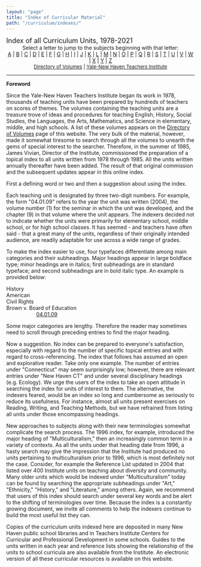 ```yaml
---
layout: "page"
title: "Index of Curricular Material"
path: "/curriculum/indexes/"
---
```

<main>
<font size="+1">Index of all Curriculum Units, 1978-2021</font>
<center>Select a letter to jump to the subjects beginning with that letter:
<br><a href="/curriculum/indexes/a.x.html">A</a> | <a href="/curriculum/indexes/b.x.html">B</a> | <a href="/curriculum/indexes/c.x.html">C</a> | <a href="/curriculum/indexes/d.x.html">D</a> | <a href="/curriculum/indexes/e.x.html">E</a> | <a href="/curriculum/indexes/f.x.html">F</a> | <a href="/curriculum/indexes/g.x.html">G</a> | <a href="/curriculum/indexes/h.x.html">H</a> | <a href="/curriculum/indexes/i.x.html">I</a> | <a href="/curriculum/indexes/j.x.html">J</a> | <a href="/curriculum/indexes/k.x.html">K</a> | <a href="/curriculum/indexes/l.x.html">L</a> | <a href="/curriculum/indexes/m.x.html">M</a> | <a href="/curriculum/indexes/n.x.html">N</a> | <a href="/curriculum/indexes/o.x.html">O</a> | <a href="/curriculum/indexes/p.x.html">P</a> | <a href="/curriculum/indexes/q.x.html">Q</a> | <a href="/curriculum/indexes/r.x.html">R</a> | <a href="/curriculum/indexes/s.x.html">S</a> | <a href="/curriculum/indexes/t.x.html">T</a> | <a href="/curriculum/indexes/u.x.html">U</a> | <a href="/curriculum/indexes/v.x.html">V</a> | <a href="/curriculum/indexes/w.x.html">W</a> | <a href="/curriculum/indexes/x.x.html">X</a> | <a href="/curriculum/indexes/y.x.html">Y</a> | <a href="/curriculum/indexes/z.x.html">Z</a><br>
<font size="-1"><a href="/curriculum/units/">Directory of Volumes</a> |
<a href="/">Yale-New Haven Teachers Institute</a></font></center>
<hr/>
<p>
<b>Foreword</b>
</p><p>Since the Yale-New Haven Teachers Institute began its work in 1978, thousands of teaching units have been prepared by hundreds of
teachers on scores of themes.  The volumes containing the teaching units are a treasure trove of
ideas and procedures for teaching English, History, Social Studies, the Languages, the Arts, Mathematics, and Science in elementary, middle, and high schools.  A list of these volumes appears on the
<a href="/curriculum/units/">Directory of Volumes</a> page of this website.
The very bulk of the material, however, made it somewhat tiresome to search through all the volumes to unearth the gems of special
interest to the searcher.  Therefore, in the summer of 1985, James Vivian, Director of the Institute,
commissioned the preparation of a topical index to all units written from 1978 through 1985.  
All the units written annually thereafter have been added.  The result of that
original commission and the subsequent updates appear in this online index.
</p><p>First a defining word or two and then a suggestion about using the index.
</p><p>Each teaching unit is designated by three two-digit numbers.  For example, the form "04.01.09" refers to the year the unit was written (2004), the volume number (1) for the seminar in which the unit was developed, and the chapter (9) in that volume where the unit appears. The indexers decided not to indicate whether the units were primarily for elementary school, middle school, or for high school classes. It has seemed - and teachers have often said - that a great many of the units, regardless of their originally intended audience, are readily adaptable for use across a wide range of grades.
</p><p>To make the index easier to use, four typefaces differentiate among main categories and their subheadings. Major headings appear in large boldface type; minor headings are in italics; first subheadings are in standard typeface; and second subheadings are in bold italic type.  An example is provided below:
</p><p>
<span class="index-heading">History</span><br/>
<span class="index-level-2">American</span><br/>
<span class="index-level-3">Civil Rights</span><br/>
<span class="index-level-4">Brown v. Board of Education</span><br/>
<a style="margin-left: 80px; display: inline-block;" href="/curriculum/guides/2004/1/04.01.09.x.html">04.01.09</a><br/>
</p><p>Some major categories are lengthy.  Therefore the reader may sometimes need to scroll through preceding entries to find the major heading.
</p><p>Now a suggestion.  No index can be prepared to everyone's satisfaction, especially with regard to the number of specific topical entries and with regard to cross-referencing.  The index that follows has assumed an open and explorative reader. Take only one example. The number of entries under "Connecticut" may seem surprisingly low; however, there are relevant entries under "New Haven CT" and under several disciplinary headings (e.g. Ecology).  We urge the users of the index to take an open attitude in searching the index for units of interest to them. The alternative, the indexers feared, would be an index so long and cumbersome as seriously to reduce its usefulness. For instance, almost all units present exercises on Reading, Writing, and Teaching Methods, but we have refrained from listing all units under those encompassing headings.
</p><p>New approaches to subjects along with their new terminologies somewhat complicate the search process. The 1996 index, for example, introduced the major heading of "Multiculturalism," then an increasingly common term in a variety of contexts. As all the units under that heading date from 1996, a hasty search may give the impression that the Institute had produced no units pertaining to multiculturalism prior to 1996, which is most definitely not the case.  Consider, for example the Reference List updated in 2004 that listed over 400 Institute units on teaching about diversity and community.  Many older units which would be indexed under "Multiculturalism" today can be found by searching the appropriate subheadings under "Art," "Ethnicity," "History," and "Literature," among others. Again, we recommend that users of this index should search under several key words and be alert to the shifting of terminologies over time. Because the index is a constantly growing document, we invite all comments to help the indexers continue to build the most useful list they can.
</p><p>Copies of the curriculum units indexed here are deposited in many New Haven public school libraries and in Teachers Institute Centers for Curricular and Professional Development in some schools. Guides to the units written in each year and reference lists showing the relationship of the units to school curricula are also available from the Institute. An electronic version of all these curricular resources is available on this website.
</p>
</main>
